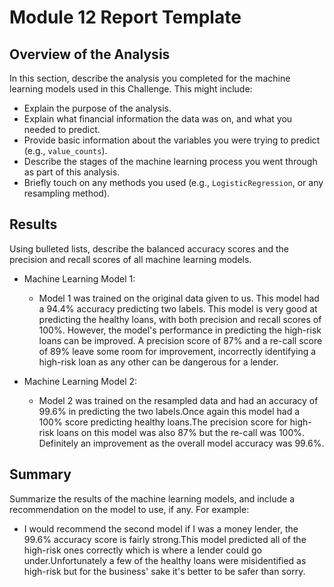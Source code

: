 # Module 12 Report Template

## Overview of the Analysis

In this section, describe the analysis you completed for the machine learning models used in this Challenge. This might include:

* Explain the purpose of the analysis.
* Explain what financial information the data was on, and what you needed to predict.
* Provide basic information about the variables you were trying to predict (e.g., `value_counts`).
* Describe the stages of the machine learning process you went through as part of this analysis.
* Briefly touch on any methods you used (e.g., `LogisticRegression`, or any resampling method).

## Results

Using bulleted lists, describe the balanced accuracy scores and the precision and recall scores of all machine learning models.

* Machine Learning Model 1:
   * Model 1 was trained on the original data given to us. This model had a 94.4% accuracy predicting two labels. This model is very good at predicting the healthy loans, with both precision and recall scores of 100%. However, the model's performance in predicting the high-risk loans can be improved. A precision score of 87% and a re-call score of 89% leave some room for improvement, incorrectly identifying a high-risk loan as any other can be dangerous for a lender.
  
* Machine Learning Model 2:
  * Model 2 was trained on the resampled data and had an accuracy of 99.6% in predicting the two labels.Once again this model had a 100% score predicting healthy loans.The precision score for high-risk loans on this model was also 87% but the re-call was 100%. Definitely an improvement as the overall model accuracy was 99.6%.

## Summary

Summarize the results of the machine learning models, and include a recommendation on the model to use, if any. For example:
* I would recommend the second model if I was a money lender, the 99.6% accuracy score is fairly strong.This model predicted all of the high-risk ones correctly which is where a lender could go under.Unfortunately a few of the healthy loans were misidentified as high-risk but for the business' sake it's better to be safer than sorry.
